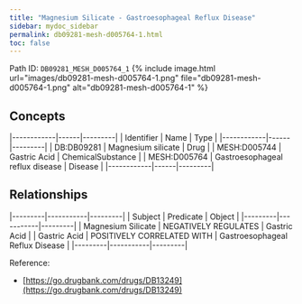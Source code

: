 ```yaml
---
title: "Magnesium Silicate - Gastroesophageal Reflux Disease"
sidebar: mydoc_sidebar
permalink: db09281-mesh-d005764-1.html
toc: false 
---
```



Path ID: `DB09281_MESH_D005764_1`
{% include image.html url="images/db09281-mesh-d005764-1.png" file="db09281-mesh-d005764-1.png" alt="db09281-mesh-d005764-1" %}

## Concepts

|------------|------|---------|
| Identifier | Name | Type    |
|------------|------|---------|
| DB:DB09281 | Magnesium silicate | Drug |
| MESH:D005744 | Gastric Acid | ChemicalSubstance |
| MESH:D005764 | Gastroesophageal reflux disease | Disease |
|------------|------|---------|

## Relationships

|---------|-----------|---------|
| Subject | Predicate | Object  |
|---------|-----------|---------|
| Magnesium Silicate | NEGATIVELY REGULATES | Gastric Acid |
| Gastric Acid | POSITIVELY CORRELATED WITH | Gastroesophageal Reflux Disease |
|---------|-----------|---------|

Reference: 
  - [https://go.drugbank.com/drugs/DB13249](https://go.drugbank.com/drugs/DB13249)
